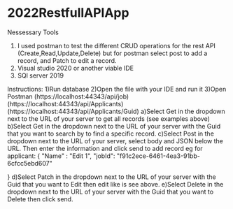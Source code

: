 # 2022RestfullAPIApp
Nessessary Tools
1) I used postman to test the different CRUD operations for the rest API (Create,Read,Update,Delete) 
but for postman select post to add a record, and Patch to edit a record.
2) Visual studio 2020 or another viable IDE
3) SQl server 2019

Instructions:
1)Run database
2)Open the file with your IDE and run it
3)Open Postman 
(https://localhost:44343/api/job)
(https://localhost:44343/api/Applicants)
(https://localhost:44343/api/Applicants/Guid)
a)Select Get in the dropdown next to the URL of your server to get all records (see examples above)
b)Select Get in the dropdown next to the URL of your server with the Guid that you want to search by to find a specific record.
c)Select Post in the dropdown next to the URL of your server, select body and JSON below the URL. Then enter the information and click send to add record eg for applicant:
{
    "Name" : "Edit 1",
    "jobId": "f91c2ece-6461-4ea3-91bb-6cfcc5ebd607"
    
}
d)Select Patch in the dropdown next to the URL of your server with the Guid that you want to Edit then edit like is see above.
e)Select Delete in the dropdown next to the URL of your server with the Guid that you want to Delete then click send.
